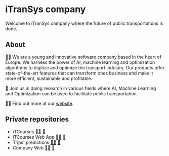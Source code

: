 # iTranSys company

Welcome to iTranSys company where the future of public transportations is done...

## About

🙋‍♀️ We are a young and innovative software company based in the heart of Europe. We harness the power of AI, machine learning and optimization algorithms to digitize and optimize the transport industry. Our products offer state-of-the-art features that can transform ones business and make it more efficient, sustainable and profitable.

🌈 Join us in doing research in various fields where AI, Machine Learning and Optimization can be used to facilitate public transportation.

👩‍💻 Find out more at our [website](https://itransys.eu/en).

## Private repositories

- iTCourses [:technologist:](https://github.com/iTranSys-s-r-o/itcourses) [:memo:](https://github.com/orgs/iTranSys-s-r-o/projects/8)
- iTCourses Web App [:technologist:](https://github.com/iTranSys-s-r-o/itcourses-web-app) [:memo:](https://github.com/orgs/iTranSys-s-r-o/projects/5)
- Trips' predictions [:technologist:](https://github.com/iTranSys-s-r-o/trips-predictions) [:memo:](https://github.com/orgs/iTranSys-s-r-o/projects/4)
- Company Web [:technologist:](https://github.com/iTranSys-s-r-o/company-web) [:memo:](https://github.com/orgs/iTranSys-s-r-o/projects/1)
